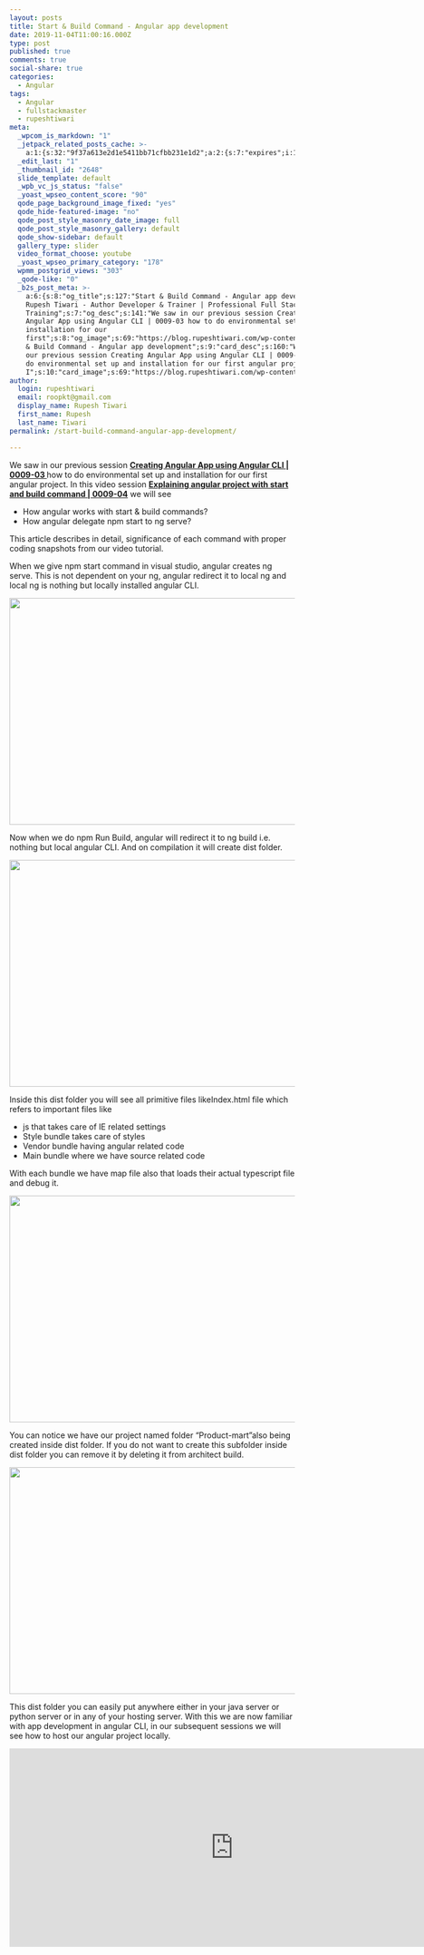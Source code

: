 ```yaml
---
layout: posts
title: Start & Build Command - Angular app development
date: 2019-11-04T11:00:16.000Z
type: post
published: true
comments: true
social-share: true
categories:
  - Angular
tags:
  - Angular
  - fullstackmaster
  - rupeshtiwari
meta:
  _wpcom_is_markdown: "1"
  _jetpack_related_posts_cache: >-
    a:1:{s:32:"9f37a613e2d1e5411bb71cfbb231e1d2";a:2:{s:7:"expires";i:1608053663;s:7:"payload";a:3:{i:0;a:1:{s:2:"id";i:2630;}i:1;a:1:{s:2:"id";i:2618;}i:2;a:1:{s:2:"id";i:2881;}}}}
  _edit_last: "1"
  _thumbnail_id: "2648"
  slide_template: default
  _wpb_vc_js_status: "false"
  _yoast_wpseo_content_score: "90"
  qode_page_background_image_fixed: "yes"
  qode_hide-featured-image: "no"
  qode_post_style_masonry_date_image: full
  qode_post_style_masonry_gallery: default
  qode_show-sidebar: default
  gallery_type: slider
  video_format_choose: youtube
  _yoast_wpseo_primary_category: "178"
  wpmm_postgrid_views: "303"
  _qode-like: "0"
  _b2s_post_meta: >-
    a:6:{s:8:"og_title";s:127:"Start & Build Command - Angular app development -
    Rupesh Tiwari - Author Developer & Trainer | Professional Full Stack
    Training";s:7:"og_desc";s:141:"We saw in our previous session Creating
    Angular App using Angular CLI | 0009-03 how to do environmental set up and
    installation for our
    first";s:8:"og_image";s:69:"https://blog.rupeshtiwari.com/wp-content/uploads/2019/10/RUPESH-7.png";s:10:"card_title";s:47:"Start
    & Build Command - Angular app development";s:9:"card_desc";s:160:"We saw in
    our previous session Creating Angular App using Angular CLI | 0009-03 how to
    do environmental set up and installation for our first angular project.
    I";s:10:"card_image";s:69:"https://blog.rupeshtiwari.com/wp-content/uploads/2019/10/RUPESH-7.png";}
author:
  login: rupeshtiwari
  email: roopkt@gmail.com
  display_name: Rupesh Tiwari
  first_name: Rupesh
  last_name: Tiwari
permalink: /start-build-command-angular-app-development/

---
```


<p>We saw in our previous session <a href="https://www.youtube.com/watch?v=t_cLb4OyAsA&amp;list=PLZed_adPqIJrl9pwlERGhU-RCNOtKqvyD&amp;index=4&amp;t=0s" target="_blank" rel="noopener noreferrer"><strong>Creating Angular App using Angular CLI | 0009-03 </strong></a>how to do environmental set up and installation for our first angular project. In this video session <a href="https://www.youtube.com/watch?v=KN7Svhp9-IE&amp;list=PLZed_adPqIJrl9pwlERGhU-RCNOtKqvyD&amp;index=5&amp;t=0s" target="_blank" rel="noopener noreferrer"><strong>Explaining angular project with start and build command | 0009-04</strong></a> we will see</p>
<ul>
<li>How angular works with start &amp; build commands?</li>
<li>How angular delegate npm start to ng serve?</li>
</ul>
<p>This article describes in detail, significance of each command with proper coding snapshots from our video tutorial.</p>
<p>When we give npm start command in visual studio, angular creates ng serve. This is not dependent on your ng, angular redirect it to local ng and local ng is nothing but locally installed angular CLI.</p>
<p><img class="alignnone size-full wp-image-2644" src="{{ site.baseurl }}/assets/2019/11/OE-12.png" alt="" width="790" height="400" /></p>
<p>Now when we do npm Run Build, angular will redirect it to ng build i.e. nothing but local angular CLI. And on compilation it will create dist folder.</p>
<p><img class="alignnone size-full wp-image-2645" src="{{ site.baseurl }}/assets/2019/11/OE-13.png" alt="" width="790" height="400" /></p>
<p>Inside this dist folder you will see all primitive files likeIndex.html file which refers to important files like</p>
<ul>
<li>js that takes care of IE related settings</li>
<li>Style bundle takes care of styles</li>
<li>Vendor bundle having angular related code</li>
<li>Main bundle where we have source related code</li>
</ul>
<p>With each bundle we have map file also that loads their actual typescript file and debug it.</p>
<p><img class="alignnone size-full wp-image-2646" src="{{ site.baseurl }}/assets/2019/11/OE-14.png" alt="" width="790" height="400" /></p>
<p>You can notice we have our project named folder “Product-mart”also being created inside dist folder. If you do not want to create this subfolder inside dist folder you can remove it by deleting it from architect build.</p>
<p><img class="alignnone size-full wp-image-2647" src="{{ site.baseurl }}/assets/2019/11/OE-15.png" alt="" width="790" height="400" /></p>
<p>This dist folder you can easily put anywhere either in your java server or python server or in any of your hosting server. With this we are now familiar with app development in angular CLI, in our subsequent sessions we will see how to host our angular project locally.</p>
<p><iframe src="https://www.youtube.com/embed/KN7Svhp9-IE" width="790" height="350" frameborder="0" allowfullscreen="allowfullscreen"><span data-mce-type="bookmark" style="display: inline-block; width: 0px; overflow: hidden; line-height: 0;" class="mce_SELRES_start">﻿</span></iframe></p>
